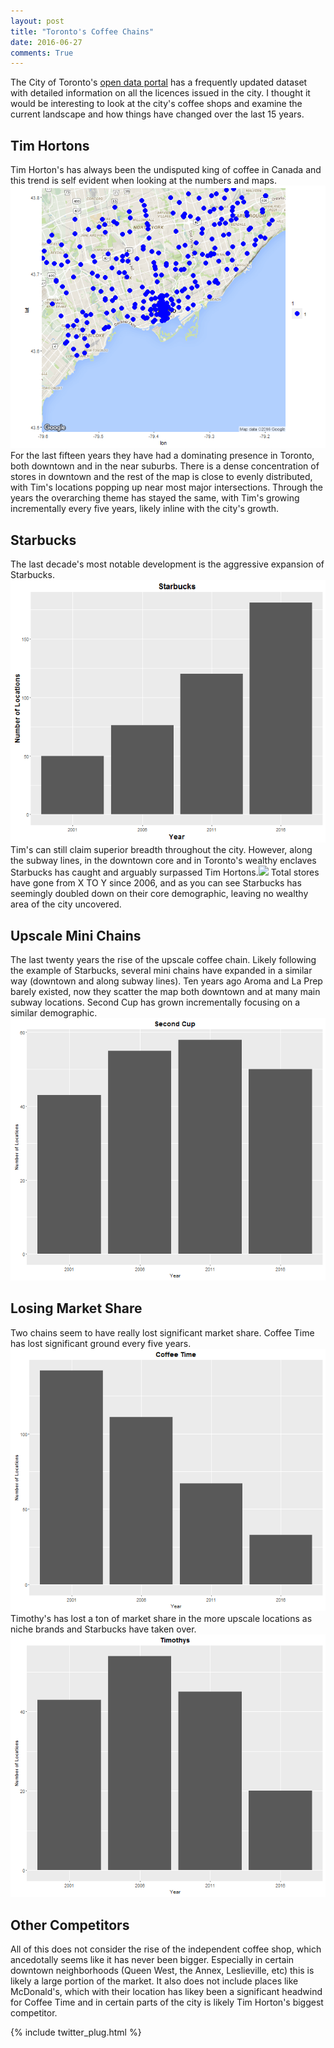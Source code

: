 ```yaml
---
layout: post
title: "Toronto's Coffee Chains"
date: 2016-06-27
comments: True
---
```


The City of Toronto's <a href="http://www1.toronto.ca/wps/portal/contentonly?vgnextoid=83a7c060155d0310VgnVCM1000003dd60f89RCRD&vgnextchannel=bee6e03bb8d1e310VgnVCM10000071d60f89RCRD">open data portal</a> has a frequently updated dataset with detailed information on all the licences issued in the city.  I thought it would be interesting to look at the city's coffee shops and examine the current landscape and how things have changed over the last 15 years.  

## Tim Hortons
Tim Horton's has always been the undisputed king of coffee in Canada and this trend is self evident when looking at the numbers and maps. <img src="img/Tim's Current.png"> For the last fifteen years they have had a dominating presence in Toronto, both downtown and in the near suburbs.  There is a dense concentration of stores in downtown and the rest of the map is close to evenly distributed, with Tim's locations popping up near most major intersections.  Through the years the overarching theme has stayed the same, with Tim's growing incrementally every five years, likely inline with the city's growth.

## Starbucks
The last decade's most notable development is the aggressive expansion of Starbucks. <img src="img/Starbucks Graph.png">  Tim's can still claim superior breadth throughout the city.  However, along the subway lines, in the downtown core and in Toronto's wealthy enclaves Starbucks has caught and arguably surpassed Tim Hortons.<img src="img/Starbucks Map.png">  Total stores have gone from X TO Y since 2006, and as you can see Starbucks has seemingly doubled down on their core demographic, leaving no wealthy area of the city uncovered.

## Upscale Mini Chains
The last twenty years the rise of the upscale coffee chain.  Likely following the example of Starbucks, several mini chains have expanded in a similar way (downtown and along subway lines).  Ten years ago Aroma and La Prep barely existed, now they scatter the map both downtown and at many main subway locations.  Second Cup has grown incrementally focusing on a similar demographic. <img src="img/Second Cup Graph.png">

## Losing Market Share
Two chains seem to have really lost significant market share.  Coffee Time has lost significant ground every five years. <img src="img/Coffee Time Graph.png">  Timothy's has lost a ton of market share in the more upscale locations as niche brands and Starbucks have taken over. <img src="img/Timothys Graph.png">

## Other Competitors
All of this does not consider the rise of the independent coffee shop, which ancedotally seems like it has never been bigger.  Especially in certain downtown neighborhoods (Queen West, the Annex, Leslieville, etc) this is likely a large portion of the market.  It also does not include places like McDonald's, which with their location has likey been a significant headwind for Coffee Time and in certain parts of the city is likely Tim Horton's biggest competitor.

{% include twitter_plug.html %}
